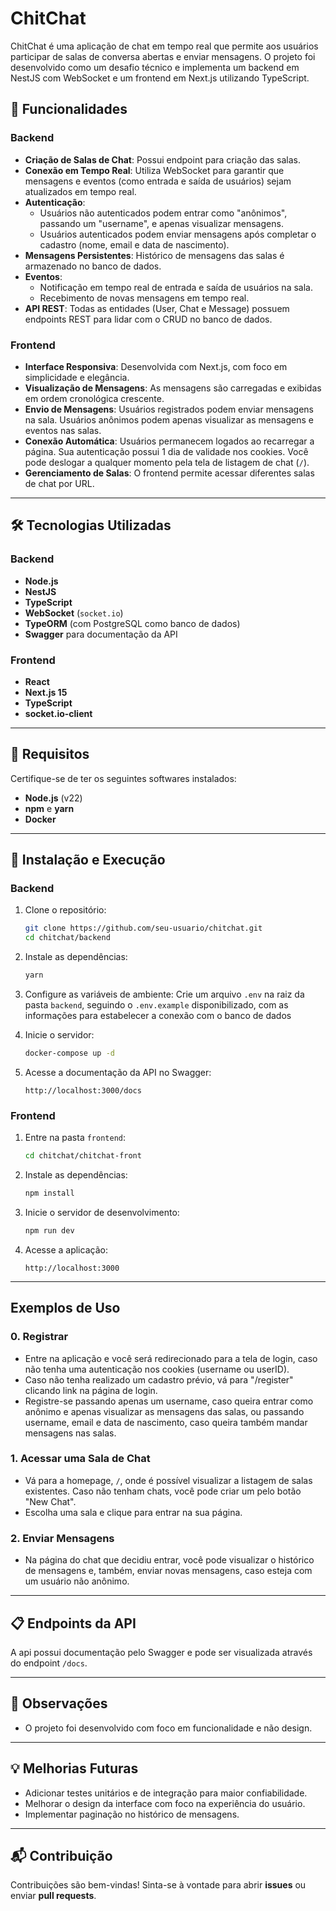# ChitChat

ChitChat é uma aplicação de chat em tempo real que permite aos usuários participar de salas de conversa abertas e enviar mensagens. O projeto foi desenvolvido como um desafio técnico e implementa um backend em NestJS com WebSocket e um frontend em Next.js utilizando TypeScript.

## 🚀 Funcionalidades

### Backend

- **Criação de Salas de Chat**: Possui endpoint para criação das salas.
- **Conexão em Tempo Real**: Utiliza WebSocket para garantir que mensagens e eventos (como entrada e saída de usuários) sejam atualizados em tempo real.
- **Autenticação**:
  - Usuários não autenticados podem entrar como "anônimos", passando um "username", e apenas visualizar mensagens.
  - Usuários autenticados podem enviar mensagens após completar o cadastro (nome, email e data de nascimento).
- **Mensagens Persistentes**: Histórico de mensagens das salas é armazenado no banco de dados.
- **Eventos**:
  - Notificação em tempo real de entrada e saída de usuários na sala.
  - Recebimento de novas mensagens em tempo real.
- **API REST**: Todas as entidades (User, Chat e Message) possuem endpoints REST para lidar com o CRUD no banco de dados.

### Frontend

- **Interface Responsiva**: Desenvolvida com Next.js, com foco em simplicidade e elegância.
- **Visualização de Mensagens**: As mensagens são carregadas e exibidas em ordem cronológica crescente.
- **Envio de Mensagens**: Usuários registrados podem enviar mensagens na sala. Usuários anônimos podem apenas visualizar as mensagens e eventos nas salas.
- **Conexão Automática**: Usuários permanecem logados ao recarregar a página. Sua autenticação possui 1 dia de validade nos cookies. Você pode deslogar a qualquer momento pela tela de listagem de chat (`/`).
- **Gerenciamento de Salas**: O frontend permite acessar diferentes salas de chat por URL.

---

## 🛠️ Tecnologias Utilizadas

### Backend

- **Node.js**
- **NestJS**
- **TypeScript**
- **WebSocket** (`socket.io`)
- **TypeORM** (com PostgreSQL como banco de dados)
- **Swagger** para documentação da API

### Frontend

- **React**
- **Next.js 15**
- **TypeScript**
- **socket.io-client**

---

## 📄 Requisitos

Certifique-se de ter os seguintes softwares instalados:

- **Node.js** (v22)
- **npm** e **yarn**
- **Docker**

---

## 🔧 Instalação e Execução

### Backend

1. Clone o repositório:

   ```bash
   git clone https://github.com/seu-usuario/chitchat.git
   cd chitchat/backend
   ```

2. Instale as dependências:

   ```bash
   yarn
   ```

3. Configure as variáveis de ambiente:
   Crie um arquivo `.env` na raiz da pasta `backend`, seguindo o `.env.example` disponibilizado, com as informações para estabelecer a conexão com o banco de dados

4. Inicie o servidor:

   ```bash
   docker-compose up -d
   ```

5. Acesse a documentação da API no Swagger:
   ```
   http://localhost:3000/docs
   ```

### Frontend

1. Entre na pasta `frontend`:

   ```bash
   cd chitchat/chitchat-front
   ```

2. Instale as dependências:

   ```bash
   npm install
   ```

3. Inicie o servidor de desenvolvimento:

   ```bash
   npm run dev
   ```

4. Acesse a aplicação:
   ```
   http://localhost:3000
   ```

---

## Exemplos de Uso

### 0. Registrar

- Entre na aplicação e você será redirecionado para a tela de login, caso não tenha uma autenticação nos cookies (username ou userID).
- Caso não tenha realizado um cadastro prévio, vá para "/register" clicando link na página de login.
- Registre-se passando apenas um username, caso queira entrar como anônimo e apenas visualizar as mensagens das salas, ou passando username, email e data de nascimento, caso queira também mandar mensagens nas salas.

### 1. Acessar uma Sala de Chat

- Vá para a homepage, `/`, onde é possível visualizar a listagem de salas existentes. Caso não tenham chats, você pode criar um pelo botão "New Chat".
- Escolha uma sala e clique para entrar na sua página.

### 2. Enviar Mensagens

- Na página do chat que decidiu entrar, você pode visualizar o histórico de mensagens e, também, enviar novas mensagens, caso esteja com um usuário não anônimo.

---

## 📋 Endpoints da API

A api possui documentação pelo Swagger e pode ser visualizada através do endpoint `/docs`.

---

## 📌 Observações

- O projeto foi desenvolvido com foco em funcionalidade e não design.

---

## 💡 Melhorias Futuras

- Adicionar testes unitários e de integração para maior confiabilidade.
- Melhorar o design da interface com foco na experiência do usuário.
- Implementar paginação no histórico de mensagens.

---

## 📬 Contribuição

Contribuições são bem-vindas! Sinta-se à vontade para abrir **issues** ou enviar **pull requests**.
